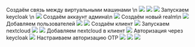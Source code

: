 Создаём связь между виртуальными машинами \n
![](1.jpg)
![](2.jpg)
![](3.jpg)
Запускаем keycloak \n
![](4.jpg)
Создаём аккаунт админа\n
![](5.jpg)
Создаём новый realm\n
![](6.jpg)
Добавляем пользователей
![](7.jpg)
![](8.jpg)
Создаём клиент
![](9.jpg)
Запускаем nextcloud
![](10.jpg)
![](11.jpg)
Добавляем nextcloud в клиент
![](12.jpg)
Авторизация через keycloak
![](13.jpg)
Настраиваем авторизацию OTP
![](14.jpg)
![](15.jpg)
![](16.jpg)
